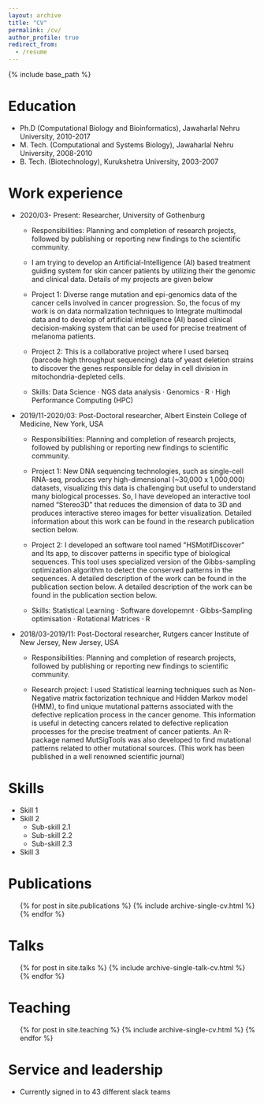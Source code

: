 ```yaml
---
layout: archive
title: "CV"
permalink: /cv/
author_profile: true
redirect_from:
  - /resume
---
```


{% include base_path %}

Education
======
* Ph.D (Computational Biology and Bioinformatics), Jawaharlal Nehru University, 2010-2017
* M. Tech. (Computational and Systems Biology), Jawaharlal Nehru University, 2008-2010
* B. Tech. (Biotechnology), Kurukshetra University, 2003-2007
 

Work experience
======

* 2020/03- Present: Researcher, University of Gothenburg
  * Responsibilities: Planning and completion of research projects, followed by publishing or reporting new findings to the scientific community.

  * I am trying to develop an Artificial-Intelligence (AI) based treatment guiding system for skin cancer patients by utilizing their the genomic and clinical data. Details of my projects are given below

  *	Project 1: Diverse range mutation and epi-genomics data of the cancer cells involved in cancer progression. So, the focus of my work is on data normalization techniques to Integrate multimodal data and to develop of artificial intelligence (AI) based clinical decision-making system that can be used for precise treatment of melanoma patients. 

  * Project 2: This is a collaborative project where I used barseq (barcode high throughput sequencing) data of yeast deletion strains to discover the genes responsible for delay in cell division in mitochondria-depleted cells.

   * Skills: Data Science · NGS data analysis · Genomics · R · High Performance Computing (HPC)
	

* 2019/11-2020/03: Post-Doctoral researcher, Albert Einstein College of Medicine, New York, USA
  
  * Responsibilities: Planning and completion of research projects, followed by publishing or reporting new findings to scientific community.

  * Project 1: New DNA sequencing technologies, such as single-cell RNA-seq, produces very high-dimensional (~30,000 x 1,000,000) datasets, visualizing this data is challenging but useful to understand many biological processes. So, I have developed an interactive tool named “Stereo3D” that reduces the dimension of data to 3D and produces interactive stereo images for better visualization. Detailed information about this work can be found in the research publication section below.

  * Project 2:  I developed an software tool named "HSMotifDiscover" and Its app, to discover patterns in specific type of biological sequences. This tool uses specialized version of the Gibbs-sampling optimization algorithm to detect the conserved patterns in the sequences. A detailed description of the work can be found in the publication section below. A detailed description of the work can be found in the publication section below.

  * Skills: Statistical Learning · Software dovelopemnt · Gibbs-Sampling optimisation · Rotational Matrices · R
  
* 2018/03-2019/11: Post-Doctoral researcher, Rutgers cancer Institute of New Jersey, New Jersey, USA

  * Responsibilities: Planning and completion of research projects, followed by publishing or reporting new findings to scientific community.

  * Research project: I used Statistical learning techniques such as Non-Negative matrix factorization technique and Hidden Markov model (HMM), to find unique mutational patterns associated with the defective replication process in the cancer genome. This information is useful in detecting cancers related to defective replication processes for the precise treatment of cancer patients. An R-package named MutSigTools was also developed to find mutational patterns related to other mutational sources. (This work has been published in a well renowned scientific journal)

  
Skills
======
* Skill 1
* Skill 2
  * Sub-skill 2.1
  * Sub-skill 2.2
  * Sub-skill 2.3
* Skill 3

Publications
======
  <ul>{% for post in site.publications %}
    {% include archive-single-cv.html %}
  {% endfor %}</ul>
  
Talks
======
  <ul>{% for post in site.talks %}
    {% include archive-single-talk-cv.html %}
  {% endfor %}</ul>
  
Teaching
======
  <ul>{% for post in site.teaching %}
    {% include archive-single-cv.html %}
  {% endfor %}</ul>
  
Service and leadership
======
* Currently signed in to 43 different slack teams
